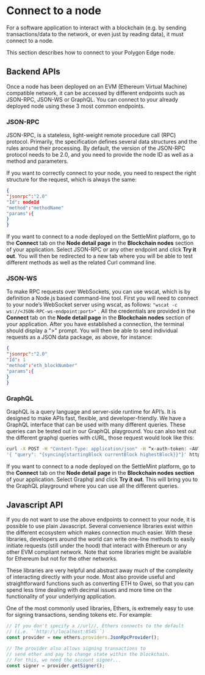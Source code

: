 # Connect to a node

For a software application to interact with a blockchain (e.g. by sending transactions/data to the network, or even just by reading data), it must connect to a node.

This section describes how to connect to your Polygon Edge node.

## Backend APIs

Once a node has been deployed on an EVM (Ethereum Virtual Machine) compatible network, it can be accessed by different endpoints such as JSON-RPC, JSON-WS or GraphQL. You can connect to your already deployed node using these 3 most common endpoints.

### JSON-RPC

JSON-RPC, is a stateless, light-weight remote procedure call (RPC) protocol. Primarily, the specification defines several data structures and the rules around their processing. By default, the version of the JSON-RPC protocol needs to be 2.0, and you need to provide the node ID as well as a method and parameters.

If you want to correctly connect to your node, you need to respect the right structure for the request, which is always the same:

```json
{
"jsonrpc":"2.0"
"Id": nodeId
"method":"methodName"
"params":{
}
}
```

If you want to connect to a node deployed on the SettleMint platform, go to the **Connect** tab on the **Node detail page** in the **Blockchain nodes** section of your application. Select JSON-RPC or any other endpoint and click **Try it out**. You will then be redirected to a new tab where you will be able to test different methods as well as the related Curl command line.

### JSON-WS

To make RPC requests over WebSockets, you can use wscat, which is by definition a Node.js based command-line tool. First you will need to connect to your node’s WebSocket server using wscat, as follows: `"wscat -c ws://<JSON-RPC-ws-endpoint:port>"` . All the credentials are provided in the **Connect** tab on the **Node detail page** in the **Blockchain nodes** section of your application. After you have established a connection, the terminal should display a ">" prompt. You will then be able to send individual requests as a JSON data package, as above, for instance:

```json
{
"jsonrpc":"2.0"
"Id": 1
"method":"eth_blockNumber"
"params":{
}
}
```

### GraphQL

GraphQL is a query language and server-side runtime for API’s. It is designed to make APIs fast, flexible, and developer-friendly.
We have a GraphQL interface that can be used with many different queries. These queries can be tested out in our GraphQL playground. You can also test out the different graphql queries with cURL, those request would look like this:

```bash
curl -X POST -H "Content-Type: application/json" -H “x-auth-token: <AUTH_TOKEN>” --data
'{ "query": "{syncing{startingBlock currentBlock highestBlock}}"}' http://<DOMAIN>.settlemint.com/graphql
```

If you want to connect to a node deployed on the SettleMint platform, go to the **Connect** tab on the **Node detail page** in the **Blockchain nodes section** of your application. Select Graphql and click **Try it out**. This will bring you to the GraphQL playground where you can use all the different queries.

## Javascript API

If you do not want to use the above endpoints to connect to your node, it is possible to use plain Javascript. Several convenience libraries exist within the different ecosystem which makes connection much easier. With these libraries, developers around the world can write one-line methods to easily initiate requests (still under the hood) that interact with Ethereum or any other EVM compliant network. Note that some libraries might be available for Ethereum but not for the other networks.

These libraries are very helpful and abstract away much of the complexity of interacting directly with your node. Most also provide useful and straightforward functions such as converting ETH to Gwei, so that you can spend less time dealing with decimal issues and more time on the functionality of your underlying application.

One of the most commonly used libraries, Ethers, is extremely easy to use for signing transactions, sending tokens etc. For example:

```typescript
// If you don't specify a //url//, Ethers connects to the default
// (i.e. ``http:/\/localhost:8545``)
const provider = new ethers.providers.JsonRpcProvider();

// The provider also allows signing transactions to
// send ether and pay to change state within the blockchain.
// For this, we need the account signer...
const signer = provider.getSigner();
```
